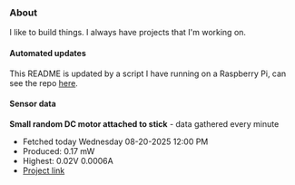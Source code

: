 ### About
I like to build things. I always have projects that I'm working on.

#### Automated updates
This README is updated by a script I have running on a Raspberry Pi, can see the repo [here](https://github.com/jdc-cunningham/raspi-git-repo-updater).

#### Sensor data


**Small random DC motor attached to stick** - data gathered every minute
- Fetched today Wednesday 08-20-2025 12:00 PM
- Produced: 0.17 mW
- Highest: 0.02V 0.0006A
- [Project link](https://github.com/jdc-cunningham/turbine-raspi)